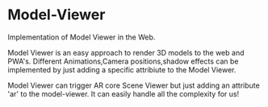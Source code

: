 # Model-Viewer
Implementation of Model Viewer in the Web.

Model Viewer is an easy approach to render 3D models to the web and PWA's. Different Animations,Camera positions,shadow effects can be implemented by just adding a specific attribiute to the Model Viewer.

Model Viewer can trigger AR core Scene Viewer but just adding an attribute 'ar' to the model-viewer. It can easily handle all the complexity for us! 
